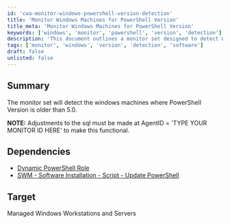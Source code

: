```yaml
---
id: 'cwa-monitor-windows-powershell-version-detection'
title: 'Monitor Windows Machines for PowerShell Version'
title_meta: 'Monitor Windows Machines for PowerShell Version'
keywords: ['windows', 'monitor', 'powershell', 'version', 'detection']
description: 'This document outlines a monitor set designed to detect Windows machines where the PowerShell version is older than 5.0. It includes necessary adjustments for functionality and dependencies for implementation.'
tags: ['monitor', 'windows', 'version', 'detection', 'software']
draft: false
unlisted: false
---
```

## Summary

The monitor set will detect the windows machines where PowerShell Version is older than 5.0.

**NOTE:** Adjustments to the sql must be made at AgentID = 'TYPE YOUR MONITOR ID HERE' to make this functional.

## Dependencies

- [Dynamic PowerShell Role](https://proval.itglue.com/DOC-5078775-10926872)
- [SWM - Software Installation - Script - Update PowerShell](https://proval.itglue.com/DOC-5078775-11313612)

## Target

Managed Windows Workstations and Servers


